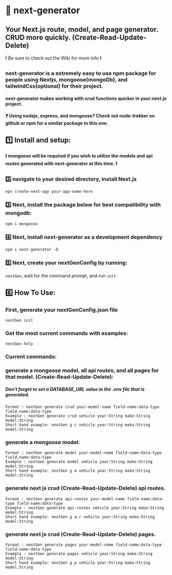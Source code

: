 # :rocket: next-generator

## Your Next.js route, model, and page generator. CRUD more quickly. (Create-Read-Update-Delete)
:heavy_exclamation_mark: Be sure to check out the Wiki for more info :heavy_exclamation_mark:

### next-generator is a extremely easy to use npm package for people using Nextjs, mongoose(mongoDb), and tailwindCss(optional) for their project.

#### next-generator makes working with crud functions quicker in your next.js project.

#### ❓ Using nodejs, express, and mongoose? Check out node-trekker on github or npm for a similar package to this one.

## :one: Install and setup:

#### :heavy_exclamation_mark: mongoose will be required if you wish to utilize the models and api routes generated with next-generator at this time. :heavy_exclamation_mark:

### :two: navigate to your desired directory, install Next.js

`npx create-next-app your-app-name-here`

### :three: Next, install the package below for best compatibility with mongodb:

`npm i mongoose`

### :four: Next, install next-generator as a development dependency

`npm i next-generator -D`

### :five: Next, create your nextGenConfig by running:
`nextGen`, wait for the command prompt, and run `init`

## :six: How To Use:

### First, generate your nextGenConfig.json file
`nextGen init`

### Get the most current commands with examples:

```
nextGen help
```

### Current commands:

### generate a mongoose model, all api routes, and all pages for that model. (Create-Read-Update-Delete):

##### Don't forget to set a DATABASE_URL value in the .env file that is generated.

```
Format : nextGen generate crud your-model-name field-name:data-type field-name:data-type
Example : nextGen generate crud vehicle year:String make:String model:String
Short hand example: nextGen g c vehicle year:String make:String model:String
```

### generate a mongoose model:

```
Format : nextGen generate model your-model-name field-name:data-type field-name:data-type
Example : nextGen generate model vehicle year:String make:String model:String
Short hand example: nextGen g m vehicle year:String make:String model:String
```

### generate next js crud (Create-Read-Update-Delete) api routes.

```
Format : nextGen generate api-routes your-model-name field-name:data-type field-name:data-type
Example : nextGen generate api-routes vehicle year:String make:String model:String
Short hand example: nextGen g a-r vehicle year:String make:String model:String
```

### generate next js crud (Create-Read-Update-Delete) pages.

```
Format : nextGen generate pages your-model-name field-name:data-type field-name:data-type
Example : nextGen generate pages vehicle year:String make:String model:String
Short hand example: nextGen g p vehicle year:String make:String model:String
```
